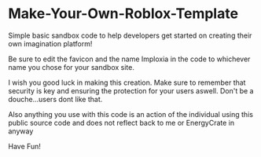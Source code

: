 # Make-Your-Own-Roblox-Template
Simple basic sandbox code to help developers get started on creating their own imagination platform!

Be sure to edit the favicon and the name Imploxia in the code to whichever name you chose for your sandbox site.

I wish you good luck in making this creation. Make sure to remember that security is key and ensuring the protection for your users aswell. Don't be a douche...users dont like that.

Also anything you use with this code is an action of the individual using this public source code and does not reflect back to me or EnergyCrate in anyway



Have Fun!
